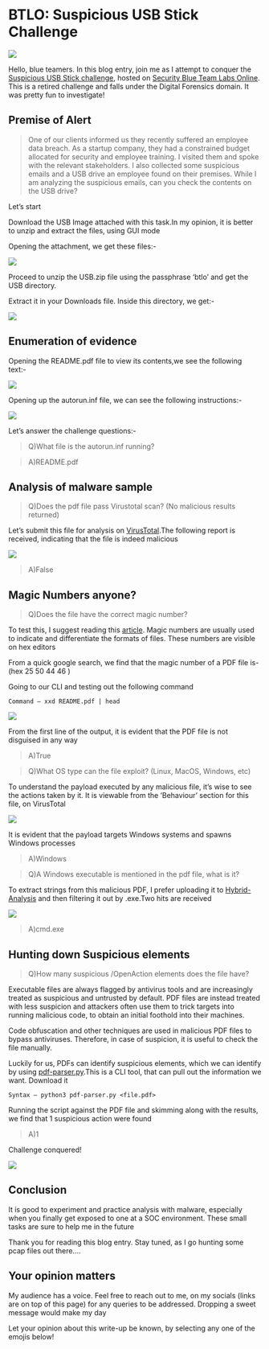 # BTLO: Suspicious USB Stick Challenge

![](https://cdn-images-1.medium.com/max/1000/1\*Cb6k216iRs34XnDD504KNg.png)

Hello, blue teamers. In this blog entry, join me as I attempt to conquer the [Suspicious USB Stick challenge](https://blueteamlabs.online/home/challenge/5), hosted on [Security Blue Team Labs Online](https://blueteamlabs.online/home). This is a retired challenge and falls under the Digital Forensics domain. It was pretty fun to investigate!

## Premise of Alert

> One of our clients informed us they recently suffered an employee data breach. As a startup company, they had a constrained budget allocated for security and employee training. I visited them and spoke with the relevant stakeholders. I also collected some suspicious emails and a USB drive an employee found on their premises. While I am analyzing the suspicious emails, can you check the contents on the USB drive?

Let’s start

Download the USB Image attached with this task.In my opinion, it is better to unzip and extract the files, using GUI mode

Opening the attachment, we get these files:-

![](https://cdn-images-1.medium.com/max/1000/1\*cHp54X2QybuAdYZoj2\_nxQ.png)

Proceed to unzip the USB.zip file using the passphrase ‘btlo’ and get the USB directory.

Extract it in your Downloads file. Inside this directory, we get:-

![](https://cdn-images-1.medium.com/max/1000/1\*o2EezUCsLkEq5\_VqSnBQsg.png)

## Enumeration of evidence

Opening the README.pdf file to view its contents,we see the following text:-

![](https://cdn-images-1.medium.com/max/1000/1\*RK57x1e3CnxXX7u-hdo5Vg.png)

Opening up the autorun.inf file, we can see the following instructions:-

![](https://cdn-images-1.medium.com/max/1000/1\*yqu5yguwbU3CuAxAkturyw.png)

Let’s answer the challenge questions:-

> Q)What file is the autorun.inf running?

> A)README.pdf

## Analysis of malware sample

> Q)Does the pdf file pass Virustotal scan? (No malicious results returned)

Let’s submit this file for analysis on [VirusTotal](https://www.virustotal.com/gui/home/upload).The following report is received, indicating that the file is indeed malicious

![](https://cdn-images-1.medium.com/max/1000/1\*wSpAEc4f-ORqUT21Kwj9cA.png)

> A)False

## Magic Numbers anyone?

> Q)Does the file have the correct magic number?

To test this, I suggest reading this [article](https://www.geeksforgeeks.org/working-with-magic-numbers-in-linux/#:\~:text=Some%20files%2C%20however%2C%20do%20not,the%20case%20of%20text%20files%29.\&text=Magic%20numbers%2FFile%20signatures%20are,xxd%27%20command%20as%20mentioned%20below.). Magic numbers are usually used to indicate and differentiate the formats of files. These numbers are visible on hex editors

From a quick google search, we find that the magic number of a PDF file is- (hex 25 50 44 46 )

Going to our CLI and testing out the following command

```
Command — xxd README.pdf | head
```

![](https://cdn-images-1.medium.com/max/1000/1\*UR2ScJrWvMb55uKm0veIMg.png)

From the first line of the output, it is evident that the PDF file is not disguised in any way

> A)True

> Q)What OS type can the file exploit? (Linux, MacOS, Windows, etc)

To understand the payload executed by any malicious file, it’s wise to see the actions taken by it. It is viewable from the ‘Behaviour’ section for this file, on VirusTotal

![](https://cdn-images-1.medium.com/max/1000/1\*Hyw7eexHew3OQPh6\_lr4kA.png)

It is evident that the payload targets Windows systems and spawns Windows processes

> A)Windows

> Q)A Windows executable is mentioned in the pdf file, what is it?

To extract strings from this malicious PDF, I prefer uploading it to [Hybrid-Analysis](https://www.hybrid-analysis.com) and then filtering it out by .exe.Two hits are received

![](https://cdn-images-1.medium.com/max/1000/1\*IsOSt\_cvL51LvptI69txUQ.png)

> A)cmd.exe

## Hunting down Suspicious elements

> Q)How many suspicious /OpenAction elements does the file have?

Executable files are always flagged by antivirus tools and are increasingly treated as suspicious and untrusted by default. PDF files are instead treated with less suspicion and attackers often use them to trick targets into running malicious code, to obtain an initial foothold into their machines.

Code obfuscation and other techniques are used in malicious PDF files to bypass antiviruses. Therefore, in case of suspicion, it is useful to check the file manually.

Luckily for us, PDFs can identify suspicious elements, which we can identify by using [pdf-parser.py](https://blog.didierstevens.com/programs/pdf-tools/).This is a CLI tool, that can pull out the information we want. Download it

```
Syntax — python3 pdf-parser.py <file.pdf>
```

Running the script against the PDF file and skimming along with the results, we find that 1 suspicious action were found

> A)1

Challenge conquered!

![](https://cdn-images-1.medium.com/max/1000/1\*7wigTigZwWkDbMXjb6z6pA.png)

## Conclusion

It is good to experiment and practice analysis with malware, especially when you finally get exposed to one at a SOC environment. These small tasks are sure to help me in the future

Thank you for reading this blog entry. Stay tuned, as I go hunting some pcap files out there….

## Your opinion matters

My audience has a voice. Feel free to reach out to me, on my socials (links are on top of this page) for any queries to be addressed. Dropping a sweet message would make my day

Let your opinion about this write-up be known, by selecting any one of the emojis below!
